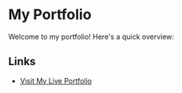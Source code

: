 # My Portfolio

Welcome to my portfolio! Here's a quick overview:

## Links
- [Visit My Live Portfolio](https://divanshu17.github.io/)
